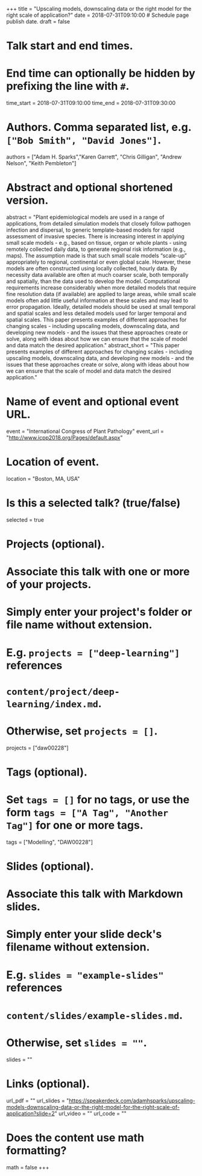 +++
title = "Upscaling models, downscaling data or the right model for the right scale of application?"
date = 2018-07-31T09:10:00  # Schedule page publish date.
draft = false

# Talk start and end times.
#   End time can optionally be hidden by prefixing the line with `#`.
time_start = 2018-07-31T09:10:00
time_end = 2018-07-31T09:30:00

# Authors. Comma separated list, e.g. `["Bob Smith", "David Jones"]`.
authors = ["Adam H. Sparks","Karen Garrett", "Chris Gilligan", "Andrew Nelson", "Keith Pembleton"]

# Abstract and optional shortened version.
abstract = "Plant epidemiological models are used in a range of applications, from detailed simulation models that closely follow pathogen infection and dispersal, to generic template-based models for rapid assessment of invasive species. There is increasing interest in applying small scale models - e.g., based on tissue, organ or whole plants - using remotely collected daily data, to generate regional risk information (e.g., maps). The assumption made is that such small scale models “scale-up” appropriately to regional, continental or even global scale. However, these models are often constructed using locally collected, hourly data. By necessity data available are often at much coarser scale, both temporally and spatially, than the data used to develop the model. Computational requirements increase considerably when more detailed models that require fine resolution data (if available) are applied to large areas, while small scale models often add little useful information at these scales and may lead to error propagation. Ideally, detailed models should be used at small temporal and spatial scales and less detailed models used for larger temporal and spatial scales. This paper presents examples of different approaches for changing scales - including upscaling models, downscaling data, and developing new models - and the issues that these approaches create or solve, along with ideas about how we can ensure that the scale of model and data match the desired application."
abstract_short = "This paper presents examples of different approaches for changing scales - including upscaling models, downscaling data, and developing new models - and the issues that these approaches create or solve, along with ideas about how we can ensure that the scale of model and data match the desired application."

# Name of event and optional event URL.
event = "International Congress of Plant Pathology"
event_url = "http://www.icpp2018.org/Pages/default.aspx"

# Location of event.
location = "Boston, MA, USA"

# Is this a selected talk? (true/false)
selected = true

# Projects (optional).
#   Associate this talk with one or more of your projects.
#   Simply enter your project's folder or file name without extension.
#   E.g. `projects = ["deep-learning"]` references 
#   `content/project/deep-learning/index.md`.
#   Otherwise, set `projects = []`.
projects = ["daw00228"]

# Tags (optional).
#   Set `tags = []` for no tags, or use the form `tags = ["A Tag", "Another Tag"]` for one or more tags.
tags = ["Modelling", "DAW00228"]

# Slides (optional).
#   Associate this talk with Markdown slides.
#   Simply enter your slide deck's filename without extension.
#   E.g. `slides = "example-slides"` references 
#   `content/slides/example-slides.md`.
#   Otherwise, set `slides = ""`.
slides = ""

# Links (optional).
url_pdf = ""
url_slides = "https://speakerdeck.com/adamhsparks/upscaling-models-downscaling-data-or-the-right-model-for-the-right-scale-of-application?slide=2"
url_video = ""
url_code = ""

# Does the content use math formatting?
math = false
+++
